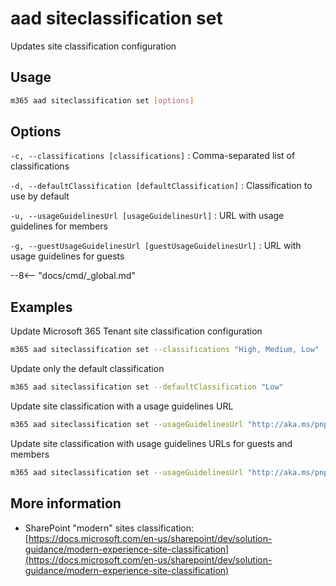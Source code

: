 # aad siteclassification set

Updates site classification configuration

## Usage

```sh
m365 aad siteclassification set [options]
```

## Options

`-c, --classifications [classifications]`
: Comma-separated list of classifications

`-d, --defaultClassification [defaultClassification]`
: Classification to use by default

`-u, --usageGuidelinesUrl [usageGuidelinesUrl]`
: URL with usage guidelines for members

`-g, --guestUsageGuidelinesUrl [guestUsageGuidelinesUrl]`
: URL with usage guidelines for guests

--8<-- "docs/cmd/_global.md"


## Examples

Update Microsoft 365 Tenant site classification configuration

```sh
m365 aad siteclassification set --classifications "High, Medium, Low" --defaultClassification "Medium"
```

Update only the default classification

```sh
m365 aad siteclassification set --defaultClassification "Low"
```

Update site classification with a usage guidelines URL

```sh
m365 aad siteclassification set --usageGuidelinesUrl "http://aka.ms/pnp"
```

Update site classification with usage guidelines URLs for guests and members

```sh
m365 aad siteclassification set --usageGuidelinesUrl "http://aka.ms/pnp" --guestUsageGuidelinesUrl "http://aka.ms/pnp"
```

## More information

- SharePoint "modern" sites classification: [https://docs.microsoft.com/en-us/sharepoint/dev/solution-guidance/modern-experience-site-classification](https://docs.microsoft.com/en-us/sharepoint/dev/solution-guidance/modern-experience-site-classification)